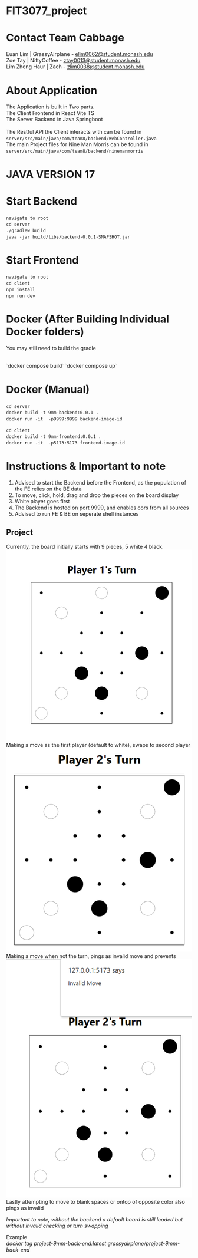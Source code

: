 # FIT3077_project 

# Contact Team Cabbage
Euan Lim | GrassyAirplane - elim0062@student.monash.edu <br>
Zoe Tay | NiftyCoffee - ztay0013@student.monash.edu <br>
Lim Zheng Haur | Zach - zlim0038@student.monash.edu <br>

# About Application
The Application is built in Two parts. <br>
The Client Frontend in React Vite TS <br>
The Server Backend in Java Springboot <br>
<br>
The Restful API the Client interacts with can be found in `server/src/main/java/com/team8/backend/WebController.java`
<br>
The main Project files for Nine Man Morris can be found in `server/src/main/java/com/team8/backend/ninemanmorris`
<br>

<h1>JAVA VERSION 17</h1>

# Start Backend
`navigate to root`<br>
`cd server` <br>
`./gradlew build` <br>
`java -jar build/libs/backend-0.0.1-SNAPSHOT.jar` <br>

# Start Frontend
`navigate to root`<br>
`cd client` <br>
`npm install` <br>
`npm run dev` <br>

# Docker (After Building Individual Docker folders)
<p>You may still need to build the gradle</p> <br>
`docker compose build`
`docker compose up`

# Docker (Manual)
`cd server` <br>
`docker build -t 9mm-backend:0.0.1 .` <br> 
`docker run -it  -p9999:9999 backend-image-id` <br>

`cd client` <br>
`docker build -t 9mm-frontend:0.0.1 .` <br>
`docker run -it  -p5173:5173 frontend-image-id` <br>

# Instructions & Important to note
1) Advised to start the Backend before the Frontend, as the population of the FE relies on the BE data <br>
2) To move, click, hold, drag and drop the pieces on the board display <br>
3) White player goes first <br>
4) The Backend is hosted on port 9999, and enables cors from all sources <br>
5) Advised to run FE & BE on seperate shell instances

## Project ##
Currently, the board initially starts with 9 pieces, 5 white 4 black. <br>
<img src="./client/public/first.PNG"><br>
Making a move as the first player (default to white), swaps to second player <br>
<img src="./client/public/second.PNG"><br>
Making a move when not the turn, pings as invalid move and prevents <br>
<img src="./client/public/third.PNG"><br>
Lastly attempting to move to blank spaces or ontop of opposite color also pings as invalid<br>

*Important to note, without the backend a default board is still loaded but without invalid checking or turn swapping*<br>

Example <br>
*docker tag project-9mm-back-end:latest grassyairplane/project-9mm-back-end*